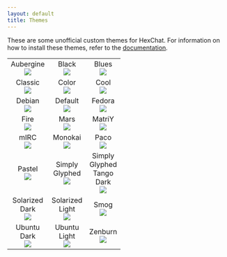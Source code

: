 ```yaml
---
layout: default
title: Themes
---
```


These are some unofficial custom themes for HexChat. For information on how to install these themes, refer to the [documentation](http://docs.hexchat.org/en/latest/appearance.html#theme-manager).

<!-- TODO: Clean up this mess -->

<table>
  <tr>
    <td style="width:60px;border:0;">
      <div style="text-align:center">Aubergine</div>
      <div style="display:block;text-align:center"><a href="http://dl.hexchat.org/themes/Aubergine.hct" imageanchor="1" rel="nofollow"><img border="0" src="http://i.imgur.com/IK7M3x1.jpg" /></a></div>
    </td>
    <td style="width:60px;border:0;">
      <div style="text-align:center">Black</div>
      <div style="display:block;text-align:center"><a href="http://dl.hexchat.org/themes/Black.hct" imageanchor="1" rel="nofollow"><img border="0" src="http://i.imgur.com/hX18HeF.jpg" /></a></div>
    </td>
    <td style="width:60px;border:0;">
      <div style="text-align:center">Blues</div>
      <div style="display:block;text-align:center"><a href="http://dl.hexchat.org/themes/Blues.hct" imageanchor="1" rel="nofollow"><img border="0" src="http://i.imgur.com/Rooa1O1.jpg" /></a></div>
    </td>
  </tr>
  <tr>
    <td style="width:60px;border:0;">
      <div style="text-align:center">Classic</div>
      <div style="display:block;text-align:center"><a href="http://dl.hexchat.org/themes/Classic.hct" imageanchor="1" rel="nofollow"><img border="0" src="http://i.imgur.com/3FVzuPZ.jpg" /></a></div>
    </td>
    <td style="width:60px;border:0;">
      <div style="text-align:center;">Color</div>
      <div style="display:block;text-align:center"><a href="http://dl.hexchat.org/themes/Color.hct" imageanchor="1" rel="nofollow"><img border="0" src="http://i.imgur.com/jPLuarN.jpg" /></a></div>
    </td>
    <td style="width:60px;border:0;">
      <div style="text-align:center">Cool</div>
      <div style="display:block;text-align:center"><a href="http://dl.hexchat.org/themes/Cool.hct" imageanchor="1" rel="nofollow"><img border="0" src="http://i.imgur.com/svaKpdS.jpg" /></a></div>
    </td>
  </tr>
  <tr>
    <td style="width:60px;border:0;">
      <div style="text-align:center">Debian</div>
      <div style="display:block;text-align:center"><a href="http://dl.hexchat.org/themes/Debian.hct" imageanchor="1" rel="nofollow"><img border="0" src="http://i.imgur.com/FWuXEYF.jpg" /></a></div>
    </td>
    <td style="width:60px;border:0;">
      <div style="text-align:center">Default</div>
      <div style="display:block;text-align:center"><a href="http://dl.hexchat.org/themes/Default.hct" imageanchor="1" rel="nofollow"><img border="0" src="http://i.imgur.com/hidMD0V.jpg" /></a></div>
    </td>
    <td style="width:60px;border:0;">
      <div style="text-align:center">Fedora</div>
      <div style="display:block;text-align:center"><a href="http://dl.hexchat.org/themes/Fedora.hct" imageanchor="1" rel="nofollow"><img border="0" src="http://i.imgur.com/adhuJoS.jpg" /></a></div>
    </td>
  </tr>
  <tr>
    <td style="width:60px;border:0;">
      <div style="text-align:center">Fire</div>
      <div style="display:block;text-align:center"><a href="http://dl.hexchat.org/themes/Fire.hct" imageanchor="1" rel="nofollow"><img border="0" src="http://i.imgur.com/j76QpGJ.jpg" /></a></div>
    </td>
    <td style="width:60px;border:0;">
      <div style="text-align:center">Mars</div>
      <div style="display:block;text-align:center"><a href="http://dl.hexchat.org/themes/Mars.hct" imageanchor="1" rel="nofollow"><img border="0" src="http://i.imgur.com/AmMITmj.jpg" /></a></div>
    </td>
    <td style="width:60px;border:0;">
      <div style="text-align:center;">MatriY</div>
      <div style="display:block;text-align:center"><a href="http://dl.hexchat.org/themes/MatriY.hct" imageanchor="1" rel="nofollow"><img border="0" src="http://i.imgur.com/qjLDGcm.jpg" /></a></div>
    </td>
  </tr>
  <tr>
    <td style="width:60px;border:0;">
      <div style="text-align:center;">mIRC</div>
      <div style="display:block;text-align:center"><a href="http://dl.hexchat.org/themes/mIRC.hct" imageanchor="1" rel="nofollow"><img border="0" src="http://i.imgur.com/Gamm440.jpg" /></a></div>
    </td>
    <td style="width:60px;border:0;">
      <div style="text-align:center;">Monokai</div>
      <div style="display:block;text-align:center"><a href="http://dl.hexchat.org/themes/Monokai.hct" imageanchor="1" rel="nofollow"><img border="0" src="http://i.imgur.com/ZNBY2MV.jpg" /></a></div>
    </td>
    <td style="width:60px;border:0;">
      <div style="text-align:center;">Paco</div>
      <div style="display:block;text-align:center"><a href="http://dl.hexchat.org/themes/Paco.hct" imageanchor="1" rel="nofollow"><img border="0" src="http://i.imgur.com/YG1Sopb.jpg" /></a></div>
    </td>
  </tr>
  <tr>
    <td style="width:60px;border:0;">
      <div style="text-align:center;">Pastel</div>
      <div style="display:block;text-align:center"><a href="http://dl.hexchat.org/themes/Pastel.hct" imageanchor="1" rel="nofollow"><img border="0" src="http://i.imgur.com/THtf5h1.jpg" /></a></div>
    </td>
    <td style="width:60px;border:0;">
      <div style="text-align:center">Simply Glyphed</div>
      <div style="display:block;text-align:center"><a href="http://dl.hexchat.org/themes/Simply%20Glyphed.hct" imageanchor="1" rel="nofollow"><img border="0" src="http://i.imgur.com/3lXIajM.jpg" /></a></div>
    </td>
    <td style="width:60px;border:0;">
      <div style="text-align:center">Simply Glyphed Tango Dark</div>
      <div style="display:block;text-align:center"><a href="http://dl.hexchat.org/themes/Simply%20Glyphed%20Tango%20Dark.hct" imageanchor="1" rel="nofollow"><img border="0" src="http://i.imgur.com/mcIJrh2.jpg" /></a></div>
    </td>
  </tr>
  <tr>
 	<td style="width:60px;border:0;">
      <div style="text-align:center;">Solarized Dark</div>
      <div style="display:block;text-align:center"><a href="http://dl.hexchat.org/themes/Solarized%20Dark.hct" imageanchor="1" rel="nofollow"><img border="0" src="http://i.imgur.com/NZh48PF.jpg" /></a></div>
    </td>
	<td style="width:60px;border:0;">
      <div style="text-align:center;">Solarized Light</div>
      <div style="display:block;text-align:center"><a href="http://dl.hexchat.org/themes/Solarized%20Light.hct" imageanchor="1" rel="nofollow"><img border="0" src="http://i.imgur.com/vKo1SuN.jpg" /></a></div>
    </td>
    <td style="width:60px;border:0;">
      <div style="text-align:center;">Smog</div>
      <div style="display:block;text-align:center"><a href="http://dl.hexchat.org/themes/Smog.hct" imageanchor="1" rel="nofollow"><img border="0" src="http://i.imgur.com/vTFf1ej.jpg" /></a></div>
    </td>
  </tr>
  <tr>
    <td style="width:60px;border:0;">
      <div style="text-align:center">Ubuntu Dark</div>
      <div style="display:block;text-align:center"><a href="http://dl.hexchat.org/themes/Ubuntu%20Dark.hct" imageanchor="1" rel="nofollow"><img border="0" src="http://i.imgur.com/B1PKJ5x.jpg" /></a></div>
    </td>
    <td style="width:60px;border:0;">
      <div style="text-align:center">Ubuntu Light</div>
      <div style="display:block;text-align:center"><a href="http://dl.hexchat.org/themes/Ubuntu%20Light.hct" imageanchor="1" rel="nofollow"><img border="0" src="http://i.imgur.com/DvVxJ6L.jpg" /></a></div>
    </td>
    <td style="width:60px;border:0;">
      <div style="text-align:center">Zenburn</div>
      <div style="display:block;text-align:center"><a href="http://dl.hexchat.org/themes/Zenburn.hct" imageanchor="1" rel="nofollow"><img border="0" src="http://i.imgur.com/bsgw7xr.jpg" /></a></div>
    </td>
  </tr>
</table>

